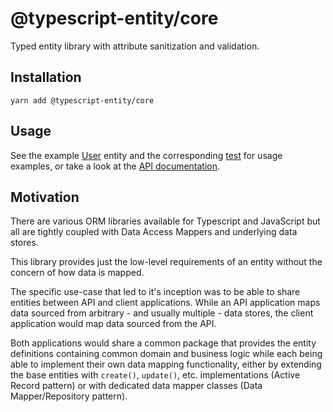 # @typescript-entity/core

Typed entity library with attribute sanitization and validation.

## Installation

```shell
yarn add @typescript-entity/core
```

## Usage

See the example [User](https://github.com/apancutt/typescript-entity/blob/master/tests/User.ts) entity and the corresponding [test](https://github.com/apancutt/typescript-entity/blob/master/tests/User.test.ts) for usage examples, or take a look at the [API documentation](https://apancutt.github.io/typescript-entity/).

## Motivation

There are various ORM libraries available for Typescript and JavaScript but all are tightly coupled with Data Access Mappers and underlying data stores.

This library provides just the low-level requirements of an entity without the concern of how data is mapped.

The specific use-case that led to it's inception was to be able to share entities between API and client applications. While an API application maps data sourced from arbitrary - and usually multiple - data stores, the client application would map data sourced from the API.

Both applications would share a common package that provides the entity definitions containing common domain and business logic while each being able to implement their own data mapping functionality, either by extending the base entities with `create()`, `update()`, etc. implementations (Active Record pattern) or with dedicated data mapper classes (Data Mapper/Repository pattern).
